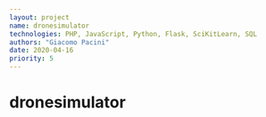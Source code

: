 ```yaml
---
layout: project
name: dronesimulator
technologies: PHP, JavaScript, Python, Flask, SciKitLearn, SQL
authors: "Giacomo Pacini"
date: 2020-04-16
priority: 5
---
```


# dronesimulator

